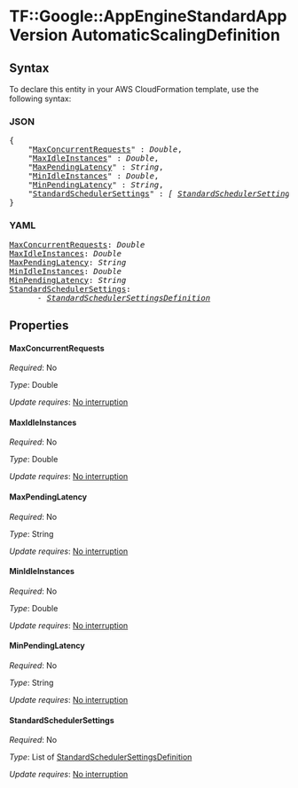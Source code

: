 # TF::Google::AppEngineStandardAppVersion AutomaticScalingDefinition

## Syntax

To declare this entity in your AWS CloudFormation template, use the following syntax:

### JSON

<pre>
{
    "<a href="#maxconcurrentrequests" title="MaxConcurrentRequests">MaxConcurrentRequests</a>" : <i>Double</i>,
    "<a href="#maxidleinstances" title="MaxIdleInstances">MaxIdleInstances</a>" : <i>Double</i>,
    "<a href="#maxpendinglatency" title="MaxPendingLatency">MaxPendingLatency</a>" : <i>String</i>,
    "<a href="#minidleinstances" title="MinIdleInstances">MinIdleInstances</a>" : <i>Double</i>,
    "<a href="#minpendinglatency" title="MinPendingLatency">MinPendingLatency</a>" : <i>String</i>,
    "<a href="#standardschedulersettings" title="StandardSchedulerSettings">StandardSchedulerSettings</a>" : <i>[ <a href="standardschedulersettingsdefinition.md">StandardSchedulerSettingsDefinition</a>, ... ]</i>
}
</pre>

### YAML

<pre>
<a href="#maxconcurrentrequests" title="MaxConcurrentRequests">MaxConcurrentRequests</a>: <i>Double</i>
<a href="#maxidleinstances" title="MaxIdleInstances">MaxIdleInstances</a>: <i>Double</i>
<a href="#maxpendinglatency" title="MaxPendingLatency">MaxPendingLatency</a>: <i>String</i>
<a href="#minidleinstances" title="MinIdleInstances">MinIdleInstances</a>: <i>Double</i>
<a href="#minpendinglatency" title="MinPendingLatency">MinPendingLatency</a>: <i>String</i>
<a href="#standardschedulersettings" title="StandardSchedulerSettings">StandardSchedulerSettings</a>: <i>
      - <a href="standardschedulersettingsdefinition.md">StandardSchedulerSettingsDefinition</a></i>
</pre>

## Properties

#### MaxConcurrentRequests

_Required_: No

_Type_: Double

_Update requires_: [No interruption](https://docs.aws.amazon.com/AWSCloudFormation/latest/UserGuide/using-cfn-updating-stacks-update-behaviors.html#update-no-interrupt)

#### MaxIdleInstances

_Required_: No

_Type_: Double

_Update requires_: [No interruption](https://docs.aws.amazon.com/AWSCloudFormation/latest/UserGuide/using-cfn-updating-stacks-update-behaviors.html#update-no-interrupt)

#### MaxPendingLatency

_Required_: No

_Type_: String

_Update requires_: [No interruption](https://docs.aws.amazon.com/AWSCloudFormation/latest/UserGuide/using-cfn-updating-stacks-update-behaviors.html#update-no-interrupt)

#### MinIdleInstances

_Required_: No

_Type_: Double

_Update requires_: [No interruption](https://docs.aws.amazon.com/AWSCloudFormation/latest/UserGuide/using-cfn-updating-stacks-update-behaviors.html#update-no-interrupt)

#### MinPendingLatency

_Required_: No

_Type_: String

_Update requires_: [No interruption](https://docs.aws.amazon.com/AWSCloudFormation/latest/UserGuide/using-cfn-updating-stacks-update-behaviors.html#update-no-interrupt)

#### StandardSchedulerSettings

_Required_: No

_Type_: List of <a href="standardschedulersettingsdefinition.md">StandardSchedulerSettingsDefinition</a>

_Update requires_: [No interruption](https://docs.aws.amazon.com/AWSCloudFormation/latest/UserGuide/using-cfn-updating-stacks-update-behaviors.html#update-no-interrupt)

